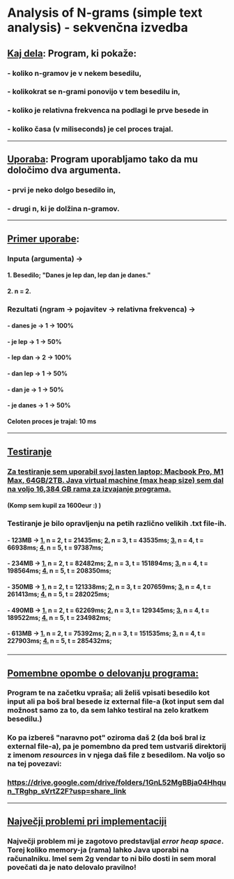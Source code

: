 # Analysis of N-grams (simple text analysis) - sekvenčna izvedba



## <ins>Kaj dela</ins>: Program, ki pokaže: 
### - koliko n-gramov je v nekem besedilu,
### - kolikokrat se n-grami ponovijo v tem besedilu in,
### - koliko je relativna frekvenca na podlagi le prve besede in
### - koliko časa (v miliseconds) je cel proces trajal.

<hr>

## <ins>Uporaba</ins>: Program uporabljamo tako da mu določimo dva argumenta. 
### - prvi je neko dolgo besedilo in,
### - drugi n, ki je dolžina n-gramov.

<hr>

## <ins>Primer uporabe</ins>: 
### Inputa (argumenta) -> 
#### 1. Besedilo; "Danes je lep dan, lep dan je danes." 
#### 2. n = 2.


### Rezultati (ngram -> pojavitev -> relativna frekvenca) -> 
#### - danes je -> 1 -> 100%
#### - je lep -> 1 -> 50%
####  - lep dan -> 2 -> 100%
#### - dan lep -> 1 -> 50%
#### - dan je -> 1 -> 50%
#### - je danes -> 1 -> 50%
#### Celoten proces je trajal: 10 ms

<hr>

## <ins> Testiranje </ins>
### <ins>Za testiranje sem uporabil svoj lasten laptop: Macbook Pro, M1 Max, 64GB/2TB. Java virtual machine (max heap size) sem dal na voljo 16,384 GB rama za izvajanje programa. </ins>
#### (Komp sem kupil za 1600eur :) )
### Testiranje je bilo opravljenju na petih različno velikih .txt file-ih.
#### - 123MB -> <ins>1.</ins> n = 2, t = 21435ms; <ins>2.</ins> n = 3, t = 43535ms; <ins>3.</ins> n = 4, t = 66938ms; <ins>4.</ins> n = 5, t = 97387ms;
#### - 234MB -> <ins>1.</ins> n = 2, t = 82482ms; <ins>2.</ins> n = 3, t = 151894ms; <ins>3.</ins> n = 4, t = 198564ms; <ins>4.</ins> n = 5, t = 208350ms;
#### - 350MB -> <ins>1.</ins> n = 2, t = 121338ms; <ins>2.</ins> n = 3, t = 207659ms; <ins>3.</ins> n = 4, t = 261413ms; <ins>4.</ins> n = 5, t = 282025ms;
#### - 490MB -> <ins>1.</ins> n = 2, t = 62269ms; <ins>2.</ins> n = 3, t = 129345ms; <ins>3.</ins> n = 4, t = 189522ms; <ins>4.</ins> n = 5, t = 234982ms;
#### - 613MB -> <ins>1.</ins> n = 2, t = 75392ms; <ins>2.</ins> n = 3, t = 151535ms; <ins>3.</ins> n = 4, t = 227903ms; <ins>4.</ins> n = 5, t = 285432ms;
###  
<hr>

## <ins>Pomembne opombe o delovanju programa: </ins>
### Program te na začetku vpraša; ali želiš vpisati besedilo kot input ali pa boš bral besede iz external file-a (kot input sem dal možnost samo za to, da sem lahko testiral na zelo kratkem besedilu.)
### Ko pa izbereš "naravno pot" oziroma daš 2 (da boš bral iz external file-a), pa je pomembno da pred tem ustvariš direktorij z imenom *resources* in v njega daš file z besedilom. Na voljo so na tej povezavi: 
### https://drive.google.com/drive/folders/1GnL52MgBBja04Hhqun_TRghp_sVrtZ2F?usp=share_link

 

<hr>

## <ins>Največji problemi pri implementaciji</ins>
### Največji problem mi je zagotovo predstavljal *error heap space*. Torej koliko memory-ja (rama) lahko Java uporabi na računalniku. Imel sem 2g vendar to ni bilo dosti in sem moral povečati da je nato delovalo pravilno! 
